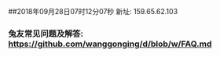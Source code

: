 ##2018年09月28日07时12分07秒 新址: 159.65.62.103
### 兔友常见问题及解答: https://github.com/wanggonging/d/blob/w/FAQ.md
